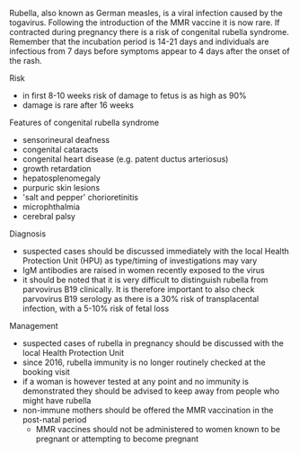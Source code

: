 Rubella, also known as German measles, is a viral infection caused by the togavirus. Following the introduction of the MMR vaccine it is now rare. If contracted during pregnancy there is a risk of congenital rubella syndrome. Remember that the incubation period is 14\-21 days and individuals are infectious from 7 days before symptoms appear to 4 days after the onset of the rash.   
  
Risk  
* in first 8\-10 weeks risk of damage to fetus is as high as 90%
* damage is rare after 16 weeks

  
Features of congenital rubella syndrome  
* sensorineural deafness
* congenital cataracts
* congenital heart disease (e.g. patent ductus arteriosus)
* growth retardation
* hepatosplenomegaly
* purpuric skin lesions
* 'salt and pepper' chorioretinitis
* microphthalmia
* cerebral palsy

  
Diagnosis  
* suspected cases should be discussed immediately with the local Health Protection Unit (HPU) as type/timing of investigations may vary
* IgM antibodies are raised in women recently exposed to the virus
* it should be noted that it is very difficult to distinguish rubella from parvovirus B19 clinically. It is therefore important to also check parvovirus B19 serology as there is a 30% risk of transplacental infection, with a 5\-10% risk of fetal loss

  
Management  
* suspected cases of rubella in pregnancy should be discussed with the local Health Protection Unit
* since 2016, rubella immunity is no longer routinely checked at the booking visit
* if a woman is however tested at any point and no immunity is demonstrated they should be advised to keep away from people who might have rubella
* non\-immune mothers should be offered the MMR vaccination in the post\-natal period
	+ MMR vaccines should not be administered to women known to be pregnant or attempting to become pregnant
